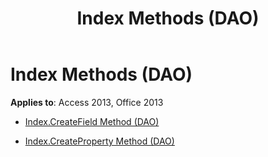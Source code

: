 ﻿---
title: Index Methods (DAO)
TOCTitle: Methods
ms:assetid: 740d56e1-e789-41f0-b2dd-a39b81b68907
ms:mtpsurl: https://msdn.microsoft.com/library/Dn161014(v=office.15)
ms:contentKeyID: 52072976
ms.date: 09/18/2015
mtps_version: v=office.15
---

# Index Methods (DAO)


**Applies to**: Access 2013, Office 2013



  - [Index.CreateField Method (DAO)](index-createfield-method-dao.md)

  - [Index.CreateProperty Method (DAO)](index-createproperty-method-dao.md)

